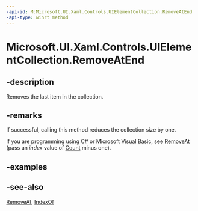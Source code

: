 ```yaml
---
-api-id: M:Microsoft.UI.Xaml.Controls.UIElementCollection.RemoveAtEnd
-api-type: winrt method
---
```


<!-- Method syntax
public void RemoveAtEnd()
-->

# Microsoft.UI.Xaml.Controls.UIElementCollection.RemoveAtEnd

## -description
Removes the last item in the collection.

## -remarks
If successful, calling this method reduces the collection size by one.

If you are programming using C# or Microsoft Visual Basic, see [RemoveAt](/uwp/api/windows.ui.xaml.controls.uielementcollection.removeat) (pass an *index* value of [Count](/dotnet/api/system.collections.generic.icollection-1.count) minus one).

## -examples

## -see-also
[RemoveAt](uielementcollection_removeat_1960564133.md), [IndexOf](uielementcollection_indexof_1592925872.md)
